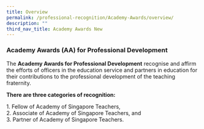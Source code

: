 ```yaml
---
title: Overview
permalink: /professional-recognition/Academy-Awards/overview/
description: ""
third_nav_title: Academy Awards New
---
```


### Academy Awards (AA) for Professional Development

The **Academy Awards for Professional Development** recognise and affirm the efforts of officers in the education service and partners in education for their contributions to the professional development of the teaching fraternity.

**There are three categories of recognition:**

1\.  Fellow of Academy of Singapore Teachers,<br>
2\.  Associate of Academy of Singapore Teachers, and<br>
3\.  Partner of Academy of Singapore Teachers.